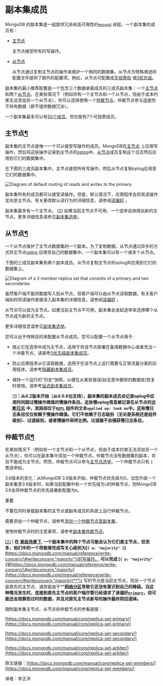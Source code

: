# 副本集成员

MongoDB 的副本集是一组提供冗余和高可用性的[`mongod`](https://docs.mongodb.com/manual/reference/program/mongod/#bin.mongod) 进程。一个副本集的成员有：

* [主节点](https://docs.mongodb.com/manual/core/replica-set-members/#replica-set-primary-member)

  主节点接受所有的写操作。

* [从节点](https://docs.mongodb.com/manual/core/replica-set-members/#replica-set-secondary-members)

  从节点通过复制主节点的操作来维护一个相同的数据集。从节点为特殊用途的配置文件提供了额外的配置项。例如，从节点可配置成[无投票权](https://docs.mongodb.com/manual/core/replica-set-elections/#replica-set-non-voting-members) 或[0优先级](https://docs.mongodb.com/manual/core/replica-set-priority-0-member/#replica-set-secondary-only-members)。

副本集的最小推荐配置是一个包含三个数据承载成员的三成员副本集：一个[主节点](https://docs.mongodb.com/manual/core/replica-set-members/#replica-set-primary-member) 和两个[从节点](https://docs.mongodb.com/manual/core/replica-set-members/#replica-set-secondary-members)。在某些情况下（例如你有一个主节点和一个从节点，但由于成本约束无法添加另一个从节点），你可以选择使用一个[仲裁节点](https://docs.mongodb.com/manual/core/replica-set-members/#replica-set-arbiters)。仲裁节点参与[选举](https://docs.mongodb.com/manual/core/replica-set-elections/#replica-set-elections)但不持有数据（即不提供数据冗余）。

一个副本集最多可以有[50个成员](https://docs.mongodb.com/manual/release-notes/3.0/#replica-sets-max-members)，但仅能有7个可投票成员。

## 主节点[¶](https://docs.mongodb.com/manual/core/replica-set-members/#primary)

副本集的主节点是唯一一个可以接受写操作的成员。MongoDB在[主节点](https://docs.mongodb.com/manual/core/replica-set-members/#replica-set-primary-member) 上应用写操作，然后将这些操作记录到主节点的[oplog](https://docs.mongodb.com/manual/core/replica-set-oplog/)中。[从节点](https://docs.mongodb.com/manual/core/replica-set-members/#replica-set-secondary-members)成员复制这个日志然后应用到它们的数据集中。

在下图的三成员副本集中，主节点接受所有写操作。然后从节点复制oplog应用至它们的数据集中。

![Diagram of default routing of reads and writes to the primary.](https://www.mongodb.com/docs/manual/images/replica-set-read-write-operations-primary.bakedsvg.svg)

副本集所有的成员都可以接受读操作。但是，默认情况下，应用程序会将其读操作定向至主节点。有关更改默认读行为的详细信息，请参阅[读偏好](https://docs.mongodb.com/manual/core/read-preference/) 。

副本集最多有一个主节点。 [\[2\]](https://docs.mongodb.com/manual/core/replica-set-members/#edge-cases-2-primaries) 如果当前主节点不可用，一个选举会抉择出新的主节点。更多详细信息请参见[副本集选举](https://docs.mongodb.com/manual/core/replica-set-elections/)。

## 从节点[¶](https://docs.mongodb.com/manual/core/replica-set-members/#secondaries)

一个从节点维护了主节点数据集的一个副本。为了复制数据，从节点通过异步的方式将主节点[oplog](https://docs.mongodb.com/manual/core/replica-set-oplog/) 应用至自己的数据集中。一个副本集可以有一个或多个从节点。

下图的三成员副本集有两个副本成员。从节点复制主节点的oplog并应用到它们的数据集上。

![Diagram of a 3 member replica set that consists of a primary and two secondaries.](https://www.mongodb.com/docs/manual/images/replica-set-primary-with-two-secondaries.bakedsvg.svg)

虽然客户端不能将数据写入到从节点，但客户端可以由从节点读取数据。有关客户端如何将读操作直接读入副本集的详细信息，请参阅[读偏好](https://docs.mongodb.com/manual/core/read-preference/) 。

从节点可以成为主节点。如果当前主节点不可用，副本集会发起选举来选择哪个从节点成为新的主节点。

更多详细信息请参见[副本集选举](https://docs.mongodb.com/manual/core/replica-set-elections/)。

您可以出于特殊目的来配置从节点成员。您可以配置一个从节点用于:

* 阻止它在选举中成为主节点，适用于将该节点部署在备用数据中心或者充当一个冷备节点。请查考[0优先级副本集成员](https://docs.mongodb.com/manual/core/replica-set-priority-0-member/)。
* 防止应用程序从它读取数据，适用于在该节点上运行需要与正常流量分离的应用程序。请参考[隐藏副本集成员](https://docs.mongodb.com/manual/core/replica-set-hidden-member/)。
* 保持一个运行的“历史”快照，以便在从某些错误\(如无意中删除的数据库\)恢复时使用。请参考[延迟副本集成员](https://docs.mongodb.com/manual/core/replica-set-delayed-member/)。

  [\[1\]](https://docs.mongodb.com/manual/core/replica-set-members/#id2) \| **从4.2版本开始（从4.0.6也支持），副本集的副本成员会记录oplog中应用时间超过慢操作阈值的慢操作条目。这些慢oplog信息被记录在从节点的**[**诊断日志**](https://docs.mongodb.com/manual/reference/program/mongod/#cmdoption-mongod-logpath) **中，其路径位于**[**`REPL`**](https://docs.mongodb.com/manual/reference/log-messages/#REPL) **组件的文本`applied op: took ms`中。这些慢日志条目仅仅依赖于慢操作阈值。它们不依赖于日志级别（无论是系统还是组件级别）、过滤级别，或者慢操作采样比例。过滤器不会捕获慢日志条目。**

## 仲裁节点[¶](https://docs.mongodb.com/manual/core/replica-set-members/#arbiter)

在某些情况下（例如有一个主节点和一个从节点，但由于成本约束无法添加另一个从节点），你可以在副本集中添加一个仲裁节点。仲裁节点没有数据集的副本，并且不能成为主节点。然而，仲裁节点可以参与[主节点选举](https://docs.mongodb.com/manual/core/replica-set-elections/#replica-set-elections)。一个仲裁节点只有 `1` 票选举权。

3.6版本的变化：从MongoDB 3.6版本开始，仲裁节点优先级为0。当您升级一个副本集至3.6版本时，如果当前配置中有一个优先级为`1`的仲裁节点，则MongoDB 3.6会将仲裁节点的优先级重新配置为`0`。

重要

不要在同时承载副本集的主节点或副本成员的系统上运行仲裁节点。

需要添加一个仲裁节点，请参考[添加一个仲裁节点至副本集](https://docs.mongodb.com/manual/tutorial/add-replica-set-arbiter/)。

使用仲裁节点时的注意事项，请参考[副本集仲裁节点](https://docs.mongodb.com/manual/core/replica-set-arbiter/)。

[\[2\]](https://docs.mongodb.com/manual/core/replica-set-members/#id1) \| **在** [**某些场景下**](https://docs.mongodb.com/manual/core/read-preference-use-cases/#edge-cases)**, 一个副本集中的两个节点可能会认为它们是主节点，但至多，他们中的一个将能够完成写关心级别为\[`{ w: "majority" }`\]\(**[https://docs.mongodb.com/manual/reference/write-concern/\#writeconcern."majority"\)的写操作。](https://docs.mongodb.com/manual/reference/write-concern/#writeconcern."majority"%29的写操作。) **可以完成 \[`{ w: "majority" }`\]\(**[https://docs.mongodb.com/manual/reference/write-concern/\#writeconcern."majority](https://docs.mongodb.com/manual/reference/write-concern/#writeconcern."majority)**"\) 写的节点是当前主节点，而另一个节点是原先的主节点，通常是由于**[**网络分区**](https://docs.mongodb.com/manual/reference/glossary/#term-network-partition)**导致它还没有意识到自己的降级。当这种情况发生时，连接到原先主节点的客户端尽管已经请求了读偏好**[**`primary`**](https://docs.mongodb.com/manual/core/read-preference/#primary)**，但可能还会观察到过时的数据，并且对原先主节点新写的操作最终将回滚掉。**

随附副本集主节点、从节点和仲裁节点的参看链接：

[https://docs.mongodb.com/manual/core/replica-set-primary/](https://docs.mongodb.com/manual/core/replica-set-primary/)

[https://docs.mongodb.com/manual/core/replica-set-secondary/](https://docs.mongodb.com/manual/core/replica-set-secondary/)

[https://docs.mongodb.com/manual/core/replica-set-arbiter/](https://docs.mongodb.com/manual/core/replica-set-arbiter/)

原文链接：[https://docs.mongodb.com/manual/core/replica-set-members/](https://docs.mongodb.com/manual/core/replica-set-members/)

译者：李正洋

